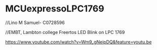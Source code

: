 #  MCUexpressoLPC1769

//Lino M Samuel- C0728596


//EMBT, Lambton college
Freertos LED Blink on LPC 1769

https://www.youtube.com/watch?v=Wm9_gNeipDQ&feature=youtu.be



